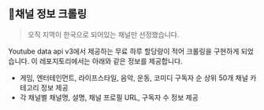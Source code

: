 ## 🥷채널 정보 크롤링

> 오직 지역이 한국으로 되어있는 채널만 선정했습니다.

Youtube data api v3에서 제공하는 무료 하루 할당량이 적어 크롤링을 구현하게 되었습니다. 
이 레포지토리에서는 아래와 같은 정보를 제공합니다. 

- 게임, 엔터테인먼트, 라이프스타일, 음악, 운동, 코미디 구독자 순 상위 50개 채널 카테고리 정보 제공
- 각 채널별 채널명, 설명, 채널 프로필 URL, 구독자 수 정보 제공
